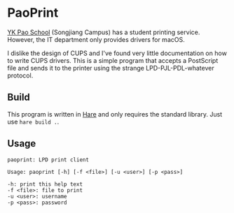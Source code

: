 # PaoPrint

[YK Pao School](https://ykpaoschool.cn) (Songjiang Campus) has a student
printing service. However, the IT department only provides drivers for macOS.

I dislike the design of CUPS and I've found very little documentation on how to
write CUPS drivers. This is a simple program that accepts a PostScript file and
sends it to the printer using the strange LPD-PJL-PDL-whatever protocol.

## Build

This program is written in [Hare](https://harelang.org) and only requires
the standard library. Just use `hare build .`.

## Usage

```
paoprint: LPD print client                                                       
                                                                                   
Usage: paoprint [-h] [-f <file>] [-u <user>] [-p <pass>]                         
                                                                                   
-h: print this help text                                                           
-f <file>: file to print                                                           
-u <user>: username                                                                
-p <pass>: password       
```
